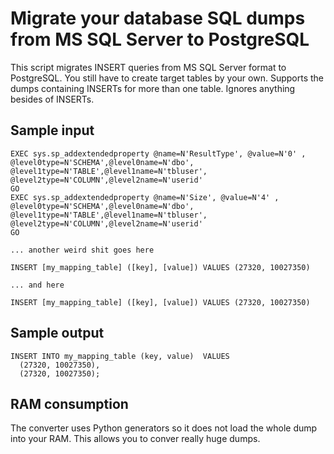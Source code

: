 # Migrate your database SQL dumps from MS SQL Server to PostgreSQL 

This script migrates INSERT queries from MS SQL Server format to PostgreSQL. You still have to create target tables by your own. Supports the dumps containing INSERTs for more than one table. Ignores anything besides of INSERTs.

## Sample input

```
EXEC sys.sp_addextendedproperty @name=N'ResultType', @value=N'0' , @level0type=N'SCHEMA',@level0name=N'dbo', @level1type=N'TABLE',@level1name=N'tbluser', @level2type=N'COLUMN',@level2name=N'userid'
GO
EXEC sys.sp_addextendedproperty @name=N'Size', @value=N'4' , @level0type=N'SCHEMA',@level0name=N'dbo', @level1type=N'TABLE',@level1name=N'tbluser', @level2type=N'COLUMN',@level2name=N'userid'
GO

... another weird shit goes here

INSERT [my_mapping_table] ([key], [value]) VALUES (27320, 10027350)

... and here

INSERT [my_mapping_table] ([key], [value]) VALUES (27320, 10027350)
```

## Sample output

```
INSERT INTO my_mapping_table (key, value)  VALUES
  (27320, 10027350),
  (27320, 10027350);
```

## RAM consumption

The converter uses Python generators so it does not load the whole dump into your RAM. This allows you to conver really huge dumps.
